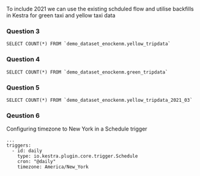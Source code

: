 To include 2021 we can use the existing schduled flow and utilise backfills in Kestra for green taxi and yellow taxi data

### Question 3
```
SELECT COUNT(*) FROM `demo_dataset_enockenm.yellow_tripdata`
```
### Question 4
```
SELECT COUNT(*) FROM `demo_dataset_enockenm.green_tripdata`
```
### Question 5
```
SELECT COUNT(*) FROM `demo_dataset_enockenm.yellow_tripdata_2021_03`
```

### Qeustion 6
Configuring timezone to New York in a Schedule trigger
```
...
triggers:
  - id: daily
    type: io.kestra.plugin.core.trigger.Schedule
    cron: "@daily"
    timezone: America/New_York
```

